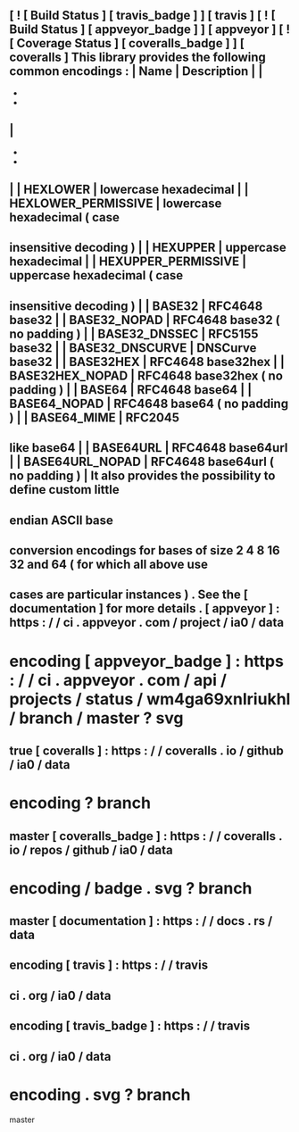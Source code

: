 [
!
[
Build
Status
]
[
travis_badge
]
]
[
travis
]
[
!
[
Build
Status
]
[
appveyor_badge
]
]
[
appveyor
]
[
!
[
Coverage
Status
]
[
coveralls_badge
]
]
[
coveralls
]
This
library
provides
the
following
common
encodings
:
|
Name
|
Description
|
|
-
-
-
|
-
-
-
|
|
HEXLOWER
|
lowercase
hexadecimal
|
|
HEXLOWER_PERMISSIVE
|
lowercase
hexadecimal
(
case
-
insensitive
decoding
)
|
|
HEXUPPER
|
uppercase
hexadecimal
|
|
HEXUPPER_PERMISSIVE
|
uppercase
hexadecimal
(
case
-
insensitive
decoding
)
|
|
BASE32
|
RFC4648
base32
|
|
BASE32_NOPAD
|
RFC4648
base32
(
no
padding
)
|
|
BASE32_DNSSEC
|
RFC5155
base32
|
|
BASE32_DNSCURVE
|
DNSCurve
base32
|
|
BASE32HEX
|
RFC4648
base32hex
|
|
BASE32HEX_NOPAD
|
RFC4648
base32hex
(
no
padding
)
|
|
BASE64
|
RFC4648
base64
|
|
BASE64_NOPAD
|
RFC4648
base64
(
no
padding
)
|
|
BASE64_MIME
|
RFC2045
-
like
base64
|
|
BASE64URL
|
RFC4648
base64url
|
|
BASE64URL_NOPAD
|
RFC4648
base64url
(
no
padding
)
|
It
also
provides
the
possibility
to
define
custom
little
-
endian
ASCII
base
-
conversion
encodings
for
bases
of
size
2
4
8
16
32
and
64
(
for
which
all
above
use
-
cases
are
particular
instances
)
.
See
the
[
documentation
]
for
more
details
.
[
appveyor
]
:
https
:
/
/
ci
.
appveyor
.
com
/
project
/
ia0
/
data
-
encoding
[
appveyor_badge
]
:
https
:
/
/
ci
.
appveyor
.
com
/
api
/
projects
/
status
/
wm4ga69xnlriukhl
/
branch
/
master
?
svg
=
true
[
coveralls
]
:
https
:
/
/
coveralls
.
io
/
github
/
ia0
/
data
-
encoding
?
branch
=
master
[
coveralls_badge
]
:
https
:
/
/
coveralls
.
io
/
repos
/
github
/
ia0
/
data
-
encoding
/
badge
.
svg
?
branch
=
master
[
documentation
]
:
https
:
/
/
docs
.
rs
/
data
-
encoding
[
travis
]
:
https
:
/
/
travis
-
ci
.
org
/
ia0
/
data
-
encoding
[
travis_badge
]
:
https
:
/
/
travis
-
ci
.
org
/
ia0
/
data
-
encoding
.
svg
?
branch
=
master
